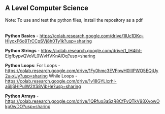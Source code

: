 ## A Level Computer Science

Note: To use and test the python files, install the repository as a pdf
<br /><br /><br />
**Python Basics** - https://colab.research.google.com/drive/1lUc1DKq-HIyoxF6o9TrCCpSVj8h0Ty1k?usp=sharing

**Python Strings** - https://colab.research.google.com/drive/1_IH4ihl-EigfbypvQVoVL0WvHVKnAlOq?usp=sharing

**Python Loops**:
		For Loops - https://colab.research.google.com/drive/1Fy0hmc3EVFpwH0IIIPWO5EQjUy2u-xUy?usp=sharing
		While Loops - https://colab.research.google.com/drive/1v18GYLlcrhl-a6ljSHlPulW2XS8VibHe?usp=sharing
		
**Python Arrays** - https://colab.research.google.com/drive/1QRfuo3aSzR8CfFvQTkV93XvowOkp0wDO?usp=sharing

